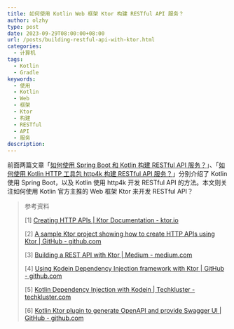 ```yaml
---
title: 如何使用 Kotlin Web 框架 Ktor 构建 RESTful API 服务？
author: olzhy
type: post
date: 2023-09-29T08:00:00+08:00
url: /posts/building-restful-api-with-ktor.html
categories:
  - 计算机
tags:
  - Kotlin
  - Gradle
keywords:
  - 使用
  - Kotlin
  - Web
  - 框架
  - Ktor
  - 构建
  - RESTful
  - API
  - 服务
description:
---
```


前面两篇文章「[如何使用 Spring Boot 和 Kotlin 构建 RESTful API 服务？](https://olzhy.github.io/posts/building-restful-api-with-spring-boot-and-kotlin.html)」、「[如何使用 Kotlin HTTP 工具包 http4k 构建 RESTful API 服务？](https://olzhy.github.io/posts/building-restful-api-with-http4k.html)」分别介绍了 Kotlin 使用 Spring Boot，以及 Kotlin 使用 http4k 开发 RESTful API 的方法。本文则关注如何使用 Kotlin 官方主推的 Web 框架 Ktor 来开发 RESTful API？

> 参考资料
>
> [1] [Creating HTTP APIs | Ktor Documentation - ktor.io](https://ktor.io/docs/creating-http-apis.html)
>
> [2] [A sample Ktor project showing how to create HTTP APIs using Ktor | GitHub - github.com](https://github.com/ktorio/ktor-documentation/tree/2.3.4/codeSnippets/snippets/tutorial-http-api)
>
> [3] [Building a REST API with Ktor | Medium - medium.com](https://medium.com/@billwixted/building-a-rest-api-with-ktor-4c322d31eb31)
>
> [4] [Using Kodein Dependency Injection framework with Ktor | GitHub - github.com](https://github.com/ktorio/ktor-samples/tree/main/di-kodein)
>
> [5] [Kotlin Dependency Injection with Kodein | Techkluster - techkluster.com](https://techkluster.com/kotlin/kodein-dependency-injection/)
>
> [6] [Kotlin Ktor plugin to generate OpenAPI and provide Swagger UI | GitHub - github.com](https://github.com/SMILEY4/ktor-swagger-ui)
